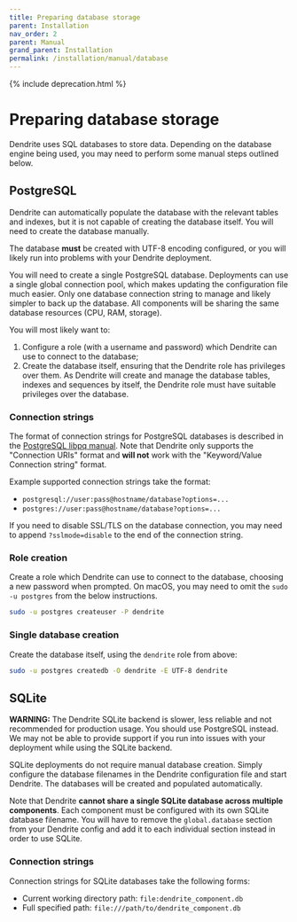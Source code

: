 ```yaml
---
title: Preparing database storage
parent: Installation
nav_order: 2
parent: Manual
grand_parent: Installation
permalink: /installation/manual/database
---
```


{% include deprecation.html %}

# Preparing database storage

Dendrite uses SQL databases to store data. Depending on the database engine being used, you
may need to perform some manual steps outlined below.

## PostgreSQL

Dendrite can automatically populate the database with the relevant tables and indexes, but
it is not capable of creating the database itself. You will need to create the database
manually.

The database **must** be created with UTF-8 encoding configured, or you will likely run into problems
with your Dendrite deployment.

You will need to create a single PostgreSQL database. Deployments
can use a single global connection pool, which makes updating the configuration file much easier.
Only one database connection string to manage and likely simpler to back up the database. All
components will be sharing the same database resources (CPU, RAM, storage).

You will most likely want to:

1. Configure a role (with a username and password) which Dendrite can use to connect to the
   database;
2. Create the database itself, ensuring that the Dendrite role has privileges over them.
   As Dendrite will create and manage the database tables, indexes and sequences by itself, the
   Dendrite role must have suitable privileges over the database.

### Connection strings

The format of connection strings for PostgreSQL databases is described in the [PostgreSQL libpq manual](https://www.postgresql.org/docs/current/libpq-connect.html#LIBPQ-CONNSTRING). Note that Dendrite only
supports the "Connection URIs" format and **will not** work with the "Keyword/Value Connection
string" format.

Example supported connection strings take the format:

* `postgresql://user:pass@hostname/database?options=...`
* `postgres://user:pass@hostname/database?options=...`

If you need to disable SSL/TLS on the database connection, you may need to append `?sslmode=disable` to the end of the connection string.

### Role creation

Create a role which Dendrite can use to connect to the database, choosing a new password when
prompted. On macOS, you may need to omit the `sudo -u postgres` from the below instructions.

```bash
sudo -u postgres createuser -P dendrite
```

### Single database creation

Create the database itself, using the `dendrite` role from above:

```bash
sudo -u postgres createdb -O dendrite -E UTF-8 dendrite
```

## SQLite

**WARNING:** The Dendrite SQLite backend is slower, less reliable and not recommended for
production usage. You should use PostgreSQL instead. We may not be able to provide support if
you run into issues with your deployment while using the SQLite backend.

SQLite deployments do not require manual database creation. Simply configure the database
filenames in the Dendrite configuration file and start Dendrite. The databases will be created
and populated automatically.

Note that Dendrite **cannot share a single SQLite database across multiple components**. Each
component must be configured with its own SQLite database filename. You will have to remove
the `global.database` section from your Dendrite config and add it to each individual section
instead in order to use SQLite.

### Connection strings

Connection strings for SQLite databases take the following forms:

* Current working directory path: `file:dendrite_component.db`
* Full specified path: `file:///path/to/dendrite_component.db`

